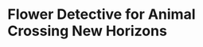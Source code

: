 # Flower Detective for Animal Crossing New Horizons

<script src="https://unpkg.com/moon"></script>
<script src="https://unpkg.com/moon-browser"></script>
<script src="index.js"></script>
<div id="root"></div>
